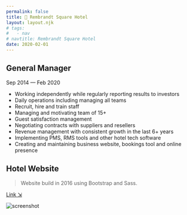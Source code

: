 ```yaml
---
permalink: false
title: 🏨 Rembrandt Square Hotel
layout: layout.njk
# tags:
#   - nav
# navtitle: Rembrandt Square Hotel
date: 2020-02-01
---
```


## General Manager

Sep 2014 — Feb 2020

- Working independently while regularly reporting results to investors
- Daily operations including managing all teams
- Recruit, hire and train staff
- Managing and motivating team of 15+
- Guest satisfaction management
- Negotiating contracts with suppliers and resellers
- Revenue management with consistent growth in the last 6+ years
- Implementing PMS, RMS tools and other hotel tech software
- Creating and maintaining business website, bookings tool and online presence

## Hotel Website

> Website build in 2016 using Bootstrap and Sass.

[Link ⇲](http://www.rsqhotel.com)

![screenshot](../../img/rsqhotel.gif)
